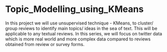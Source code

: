 # Topic_Modelling_using_KMeans
In this project we will use unsupervised technique - KMeans, to cluster/ group reviews to identify main topics/ ideas in the sea of text. This will be applicable to any textual reviews. In this series, we will focus on twitter data which is more real world and more complex data compared to reviews obtained from review or survey forms.
